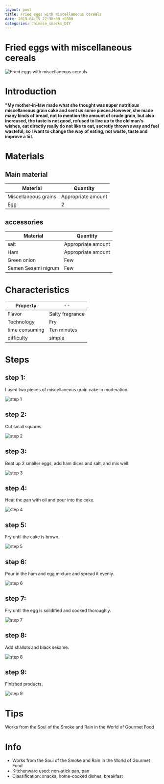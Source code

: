 ```yaml
---
layout: post
title: Fried eggs with miscellaneous cereals
date: 2019-04-15 22:30:00 +0800
categories: Chinese_snacks_DIY
---
```


# Fried eggs with miscellaneous cereals

![Fried eggs with miscellaneous cereals]({{site.baseurl}}/img/433009/433009.jpg)

# Introduction

**"My mother-in-law made what she thought was super nutritious miscellaneous grain cake and sent us some pieces.However, she made many kinds of bread, not to mention the amount of crude grain, but also increased, the taste is not good, refused to live up to the old man's wishes, eat directly really do not like to eat, secretly thrown away and feel wasteful, so I want to change the way of eating, not waste, taste and improve a lot.**

# Materials


## Main material

Material|Quantity
--|--
Miscellaneous grains|Appropriate amount
Egg|2

## accessories

Material|Quantity
--|--
salt|Appropriate amount
Ham|Appropriate amount
Green onion|Few
Semen Sesami nigrum|Few

# Characteristics

Property|--
--|--
Flavor|Salty fragrance
Technology|Fry
time consuming|Ten minutes
difficulty|simple

# Steps

## step 1:

I used two pieces of miscellaneous grain cake in moderation.

![step 1]({{site.baseurl}}/img/433009/1.jpg)

## step 2:

Cut small squares.

![step 2]({{site.baseurl}}/img/433009/2.jpg)

## step 3:

Beat up 2 smaller eggs, add ham dices and salt, and mix well.

![step 3]({{site.baseurl}}/img/433009/3.jpg)

## step 4:

Heat the pan with oil and pour into the cake.

![step 4]({{site.baseurl}}/img/433009/4.jpg)

## step 5:

Fry until the cake is brown.

![step 5]({{site.baseurl}}/img/433009/5.jpg)

## step 6:

Pour in the ham and egg mixture and spread it evenly.

![step 6]({{site.baseurl}}/img/433009/6.jpg)

## step 7:

Fry until the egg is solidified and cooked thoroughly.

![step 7]({{site.baseurl}}/img/433009/7.jpg)

## step 8:

Add shallots and black sesame.

![step 8]({{site.baseurl}}/img/433009/8.jpg)

## step 9:

Finished products.

![step 9]({{site.baseurl}}/img/433009/9.jpg)

# Tips

Works from the Soul of the Smoke and Rain in the World of Gourmet Food

# Info

- Works from the Soul of the Smoke and Rain in the World of Gourmet Food
- Kitchenware used: non-stick pan, pan
- Classification: snacks, home-cooked dishes, breakfast